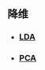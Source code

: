 ## 降维

- ### [LDA](https://github.com/luoshiyong/CSinterview/tree/master/doc/LDA.md)
- ### [PCA](https://github.com/luoshiyong/CSinterview/tree/master/doc/PCA.md)
